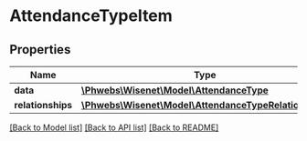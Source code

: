 # AttendanceTypeItem

## Properties
Name | Type | Description | Notes
------------ | ------------- | ------------- | -------------
**data** | [**\Phwebs\Wisenet\Model\AttendanceType**](AttendanceType.md) |  | [optional] 
**relationships** | [**\Phwebs\Wisenet\Model\AttendanceTypeRelationships**](AttendanceTypeRelationships.md) |  | [optional] 

[[Back to Model list]](../../README.md#documentation-for-models) [[Back to API list]](../../README.md#documentation-for-api-endpoints) [[Back to README]](../../README.md)


